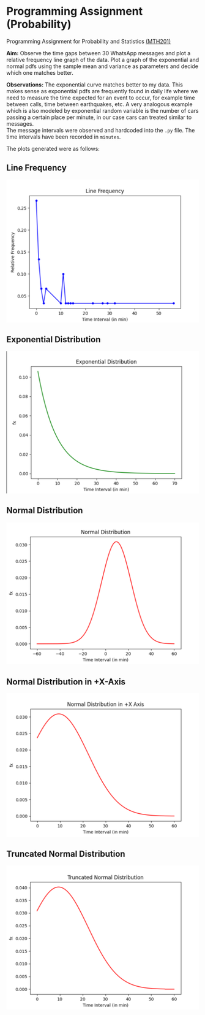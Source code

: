 # Programming Assignment (Probability)

Programming Assignment for Probability and Statistics [(MTH201)](http://techtree.iiitd.edu.in/viewDescription/filename?=MTH201)  

**Aim:** Observe the time gaps between 30 WhatsApp messages and plot a relative frequency line graph of the data. Plot a graph of the exponential and normal pdfs using the sample mean and variance as parameters and decide which one matches better.

**Observations:** The exponential curve matches better to my data. This makes sense as exponential pdfs are frequently found in daily life where we need to measure the time expected for an event to occur, for example time between calls, time between earthquakes, etc.  A very analogous example which is also modeled by exponential random variable is the number of cars passing a certain place per minute, in our case cars can treated similar to messages.  
The message intervals were observed and hardcoded into the `.py` file. The time intervals have been recorded in `minutes`.

The plots generated were as follows:

## Line Frequency

![](https://github.com/JyotirS420/Programming-Assignment-Probability/blob/main/Images/LineFrequency.png)

## Exponential Distribution

![](https://github.com/JyotirS420/Programming-Assignment-Probability/blob/main/Images/Exponential.png)

## Normal Distribution

![](https://github.com/JyotirS420/Programming-Assignment-Probability/blob/main/Images/NormalDistribution.png)


## Normal Distribution in +X-Axis

![](https://github.com/JyotirS420/Programming-Assignment-Probability/blob/main/Images/NormalPDF.png)

## Truncated Normal Distribution

![](https://github.com/JyotirS420/Programming-Assignment-Probability/blob/main/Images/TruncatedNormal.png)

